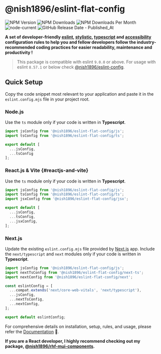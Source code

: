 # @nish1896/eslint-flat-config

![NPM Version](https://img.shields.io/npm/v/%40nish1896%2Feslint-flat-config)
![NPM Downloads](https://img.shields.io/npm/dt/%40nish1896%2Feslint-flat-config)
![NPM Downloads Per Month](https://img.shields.io/npm/dm/%40nish1896%2Feslint-flat-config?color=%23e0e063)
![node-current](https://img.shields.io/node/v/%40nish1896%2Feslint-flat-config?color=%23e86267)
![GitHub Release Date - Published_At](https://img.shields.io/github/release-date/nishkohli96/eslint-config)

**A set of developer-friendly [eslint](https://eslint.org/), [stylistic](https://eslint.style/), [typescript](https://www.typescriptlang.org/) and [accessibility](https://developer.mozilla.org/en-US/docs/Learn/Accessibility/What_is_accessibility) configuration rules to help you and fellow developers follow the industry-recommended coding practices for easier readability, maintenance and productivity !**

>This package is compatible with eslint `9.0.0` or above. For usage with eslint `8.57.1` or below check [@nish1896/eslint-config](https://www.npmjs.com/package/@nish1896/eslint-config).

## Quick Setup

Copy the code snippet most relevant to your application and paste it in the `eslint.config.mjs` file in your project root.

### Node.js

Use the `ts` module only if your code is written in **Typescript**.

```js
import jsConfig from '@nish1896/eslint-flat-config/js';
import tsConfig from '@nish1896/eslint-flat-config/ts';

export default [
  ...jsConfig,
  ...tsConfig
];
```
### React.js & Vite {#reactjs-and-vite}

Use the `ts` module only if your code is written in **Typescript**.

```js
import jsConfig from '@nish1896/eslint-flat-config/js';
import tsConfig from '@nish1896/eslint-flat-config/ts';
import jsxConfig from '@nish1896/eslint-flat-config/jsx';

export default [
  ...jsConfig,
  ...tsConfig,
  ...jsxConfig,
];
```
### Next.js

Update the existing `eslint.config.mjs` file provided by [Next.js](https://nextjs.org/) app. Include the `next/typescript` and `next` 
modules only if your code is written in **Typescript**.

```js
import jsConfig from '@nish1896/eslint-flat-config/js';
import nextTsConfig from '@nish1896/eslint-flat-config/next-ts';
import nextConfig from '@nish1896/eslint-flat-config/next';

const eslintConfig = [
  ...compat.extends('next/core-web-vitals', 'next/typescript'),
  ...jsConfig,
  ...nextTsConfig,
  ...nextConfig,
];

export default eslintConfig;
```

For comprehensive details on installation, setup, rules, and usage, please refer the [Documentation](https://nish1896-eslint-config.vercel.app/introduction) 📖.

**If you are a React developer, I highly recommend checking out my package, [@nish1896/rhf-mui-components](https://www.npmjs.com/package/@nish1896/rhf-mui-components).**
